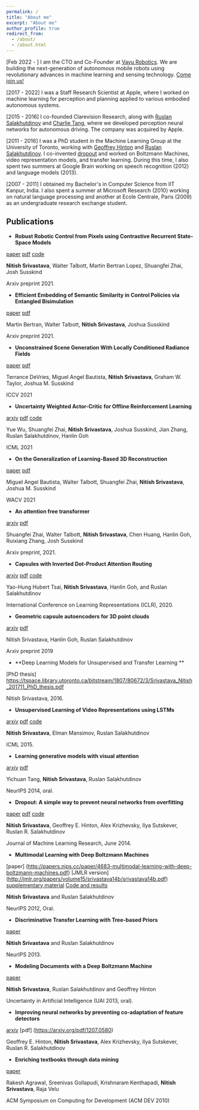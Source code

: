 ```yaml
---
permalink: /
title: "About me"
excerpt: "About me"
author_profile: true
redirect_from: 
  - /about/
  - /about.html
---
```



[Feb 2022 - ] I am the CTO and Co-Founder at [Vayu Robotics](https://www.vayurobotics.com). We are building the next-generation of autonomous mobile robots using revolutionary advances in machine learning and sensing technology. [Come join us!](https://www.vayurobotics.com/#contact-us-section)

[2017 - 2022] I was a Staff Research Scientist at Apple, where I worked on machine learning for perception and planning applied to various embodied autonomous systems.

[2015 - 2016] I co-founded Clarevision Research, along with [Ruslan Salakhutdinov](https://www.cs.cmu.edu/~rsalakhu/) and [Charlie Tang](https://www.cs.toronto.edu/~tang/), where we developed perception neural networks for autonomous driving. The company was acquired by Apple.

[2011 - 2016] I was a PhD student in the Machine Learning Group at the University of Toronto, working with [Geoffrey Hinton](https://www.cs.toronto.edu/~hinton/) and [Ruslan Salakhutdinov](https://www.cs.cmu.edu/~rsalakhu/). I co-invented [dropout](https://jmlr.org/papers/v15/srivastava14a.html) and worked on Boltzmann Machines, video representation models, and transfer learning. During this time, I also spent two summers at Google Brain working on speech recognition (2012) and language models (2013).

[2007 - 2011] I obtained my Bachelor's in Computer Science from IIT Kanpur, India. I also spent a summer at Microsoft Research (2010) working on natural language processing and another at Ecole Centrale, Paris (2009) as an undergraduate research exchange student.


## Publications
- **Robust Robotic Control from Pixels using Contrastive Recurrent State-Space Models**

[paper](https://arxiv.org/abs/2112.01163) [pdf](https://arxiv.org/pdf/2112.01163) [code](https://github.com/apple/ml-core)

**Nitish Srivastava**, Walter Talbott, Martin Bertran Lopez, Shuangfei Zhai, Josh Susskind

Arxiv preprint 2021.

- **Efficient Embedding of Semantic Similarity in Control Policies via Entangled Bisimulation**

[paper](https://arxiv.org/abs/2201.12300) [pdf](https://arxiv.org/pdf/2201.12300)

Martin Bertran, Walter Talbott, **Nitish Srivastava**, Joshua Susskind

Arxiv preprint 2021.

- **Unconstrained Scene Generation With Locally Conditioned Radiance Fields**

[paper](https://openaccess.thecvf.com/content/ICCV2021/html/DeVries_Unconstrained_Scene_Generation_With_Locally_Conditioned_Radiance_Fields_ICCV_2021_paper.html) [pdf](https://arxiv.org/pdf/2104.00670)

Terrance DeVries, Miguel Angel Bautista, **Nitish Srivastava**, Graham W. Taylor, Joshua M. Susskind

ICCV 2021

- **Uncertainty Weighted Actor-Critic for Offline Reinforcement Learning**

[arxiv](https://arxiv.org/abs/2105.08140) [pdf](https://arxiv.org/pdf/2105.08140) [code](https://github.com/apple/ml-uwac)

Yue Wu, Shuangfei Zhai, **Nitish Srivastava**, Joshua Susskind, Jian Zhang, Ruslan Salakhutdinov, Hanlin Goh

ICML 2021

- **On the Generalization of Learning-Based 3D Reconstruction**

[paper](https://openaccess.thecvf.com/content/WACV2021/html/Bautista_On_the_Generalization_of_Learning-Based_3D_Reconstruction_WACV_2021_paper.html) [pdf](https://openaccess.thecvf.com/content/WACV2021/papers/Bautista_On_the_Generalization_of_Learning-Based_3D_Reconstruction_WACV_2021_paper.pdf)

Miguel Angel Bautista, Walter Talbott, Shuangfei Zhai, **Nitish Srivastava**, Joshua M. Susskind

WACV 2021

- **An attention free transformer**

[arxiv](https://arxiv.org/abs/2105.14103) [pdf](https://arxiv.org/pdf/2105.14103)

Shuangfei Zhai, Walter Talbott, **Nitish Srivastava**, Chen Huang, Hanlin Goh, Ruixiang Zhang, Josh Susskind

Arxiv preprint, 2021.

- **Capsules with Inverted Dot-Product Attention Routing**

[arxiv](https://arxiv.org/abs/2002.04764) [pdf](https://arxiv.org/pdf/2002.04764) [code](https://github.com/yaohungt/Capsules-Inverted-Attention-Routing)

Yao-Hung Hubert Tsai, **Nitish Srivastava**, Hanlin Goh, and Ruslan Salakhutdinov

International Conference on Learning Representations (ICLR), 2020.

- **Geometric capsule autoencoders for 3D point clouds**

[arxiv](https://arxiv.org/abs/1912.03310) [pdf](https://arxiv.org/pdf/1912.03310)

Nitish Srivastava, Hanlin Goh, Ruslan Salakhutdinov

Arxiv preprint 2019

- **Deep Learning Models for Unsupervised and Transfer Learning **

[PhD thesis] https://tspace.library.utoronto.ca/bitstream/1807/80672/3/Srivastava_Nitish_201711_PhD_thesis.pdf

Nitish Srivastava, 2016.

- **Unsupervised Learning of Video Representations using LSTMs**

[arxiv](https://arxiv.org/abs/1502.04681) [pdf](https://arxiv.org/pdf/1502.04681.pdf) [code](https://github.com/mansimov/unsupervised-videos)

**Nitish Srivastava**, Elman Mansimov, Ruslan Salakhutdinov

ICML 2015.

- **Learning generative models with visual attention**

[arxiv](https://arxiv.org/abs/1312.6110) [pdf](https://arxiv.org/pdf/1312.6110.pdf)

Yichuan Tang, **Nitish Srivastava**, Ruslan Salakhutdinov

NeurIPS 2014, oral.

- **Dropout: A simple way to prevent neural networks from overfitting**

[paper](https://jmlr.org/papers/v15/srivastava14a.html) [pdf](https://jmlr.org/papers/volume15/srivastava14a/srivastava14a.pdf) [code](http://www.cs.toronto.edu/~nitish/dropout/index.html)

**Nitish Srivastava**, Geoffrey E. Hinton, Alex Krizhevsky, Ilya Sutskever, Ruslan R. Salakhutdinov

Journal of Machine Learning Research, June 2014.

- **Multimodal Learning with Deep Boltzmann Machines**

[paper] (http://papers.nips.cc/paper/4683-multimodal-learning-with-deep-boltzmann-machines.pdf) [JMLR version] (http://jmlr.org/papers/volume15/srivastava14b/srivastava14b.pdf) [supplementary material](http://www.cs.toronto.edu/~nitish/nips2012/supplementary_material.pdf) [Code and results](http://www.cs.toronto.edu/~nitish/multimodal/index.html)

**Nitish Srivastava** and Ruslan Salakhutdinov

NeurIPS 2012, Oral.

- **Discriminative Transfer Learning with Tree-based Priors**

[paper](https://papers.nips.cc/paper/2013/hash/9ac403da7947a183884c18a67d3aa8de-Abstract.html)

**Nitish Srivastava** and Ruslan Salakhutdinov

NeurIPS 2013.

- **Modeling Documents with a Deep Boltzmann Machine**

[paper](https://arxiv.org/abs/1309.6865)

**Nitish Srivastava**, Ruslan Salakhutdinov and Geoffrey Hinton

Uncertainty in Artificial Intelligence (UAI 2013, oral).

- **Improving neural networks by preventing co-adaptation of feature detectors**

[arxiv](https://arxiv.org/abs/1207.0580) [pdf] (https://arxiv.org/pdf/1207.0580)

Geoffrey E. Hinton, **Nitish Srivastava**, Alex Krizhevsky, Ilya Sutskever, Ruslan R. Salakhutdinov

- **Enriching textbooks through data mining**

[paper](https://www.microsoft.com/en-us/research/publication/enriching-textbooks-through-data-mining)

Rakesh Agrawal, Sreenivas Gollapudi, Krishnaram Kenthapadi, **Nitish Srivastava**, Raja Velu

ACM Symposium on Computing for Development (ACM DEV 2010)

